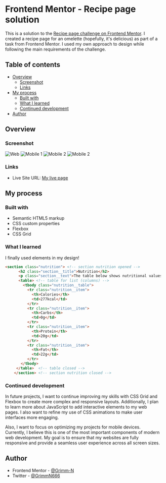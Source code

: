 # Frontend Mentor - Recipe page solution

This is a solution to the [Recipe page challenge on Frontend Mentor](https://www.frontendmentor.io/challenges/recipe-page-KiTsR8QQKm). 
I created a recipe page for an omelette (hopefully, it's delicious) as part of a task from Frontend Mentor. I used my own approach to design while following the main requirements of the challenge.

## Table of contents

- [Overview](#overview)
  - [Screenshot](#screenshot)
  - [Links](#links)
- [My process](#my-process)
  - [Built with](#built-with)
  - [What I learned](#what-i-learned)
  - [Continued development](#continued-development)
- [Author](#author)


## Overview

### Screenshot
![Web](./screenshots/web.png)
![Mobile 1](./screenshots/mob1.png)
![Mobile 2](./screenshots/mob2.png)
![Mobile 2](./screenshots/mob3.png)

### Links
- Live Site URL: [My live page](https://grimm-n.github.io/receipt-page/)

## My process

### Built with
- Semantic HTML5 markup
- CSS custom properties
- Flexbox
- CSS Grid

### What I learned

I finally used <table> elements in my design!

```html
<section class="nutrition"> <!-- section nutrition opened -->
      <h2 class="section__title">Nutrition</h2>
      <p class="section__text">The table below shows nutritional values per serving without the additional fillings.</p>
      <table> <!-- table for list (columns) -->
        <tbody class="nutrition__table">
          <tr class="nutrition__item">
            <th>Calories</th> 
            <td>277kcal</td>
          </tr>
          <tr class="nutrition__item">
            <th>Carbs</th> 
            <td>0g</td>
          </tr>
          <tr class="nutrition__item">
            <th>Protein</th> 
            <td>20g</td>
          </tr>
          <tr class="nutrition__item">
            <th>Fat</th> 
            <td>22g</td>
          </tr>
       </tbody>
     </table>  <!-- table closed -->
    </section> <!-- section nutrition closed -->
```

### Continued development

In future projects, I want to continue improving my skills with CSS Grid and Flexbox to create more complex and responsive layouts. Additionally, I plan to learn more about JavaScript to add interactive elements to my web pages. I also want to refine my use of CSS animations to make user interfaces more engaging.

Also, I want to focus on optimizing my projects for mobile devices. Currently, I believe this is one of the most important components of modern web development. My goal is to ensure that my websites are fully responsive and provide a seamless user experience across all screen sizes.


## Author
- Frontend Mentor - [@Grimm-N](https://www.frontendmentor.io/profile/Grimm-N)
- Twitter - [@GrimmN666](https://x.com/GrimmN666)

